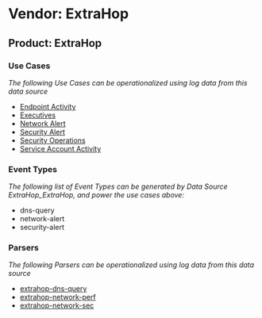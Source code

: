 Vendor: ExtraHop
================
Product: ExtraHop
-----------------

### Use Cases

_The following Use Cases can be operationalized using log data from this data source_

* [Endpoint Activity](../UseCases/usecase_endpoint_activity.md)
* [Executives](../UseCases/usecase_executives.md)
* [Network Alert](../UseCases/usecase_network_alert.md)
* [Security Alert](../UseCases/usecase_security_alert.md)
* [Security Operations](../UseCases/usecase_security_operations.md)
* [Service Account Activity](../UseCases/usecase_service_account_activity.md)


### Event Types

_The following list of Event Types can be generated by Data Source ExtraHop_ExtraHop, and power the use cases above:_

- dns-query
- network-alert
- security-alert


### Parsers

_The following Parsers can be operationalized using log data from this data source_

* [extrahop-dns-query](../Parsers/parserContent_extrahop-dns-query.md)
* [extrahop-network-perf](../Parsers/parserContent_extrahop-network-perf.md)
* [extrahop-network-sec](../Parsers/parserContent_extrahop-network-sec.md)
